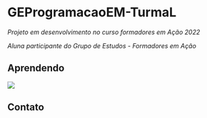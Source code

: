 # GEProgramacaoEM-TurmaL

_Projeto em desenvolvimento no curso formadores em Ação 2022_

_Aluna participante do Grupo de Estudos - Formadores em Ação_


## Aprendendo

![](https://img.shields.io/badge/JavaScript-323330?style=for-the-badge&logo=javascript&logoColor=F7DF1E)


## Contato



